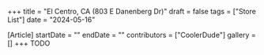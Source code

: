 +++
title = "El Centro, CA (803 E Danenberg Dr)"
draft = false
tags = ["Store List"]
date = "2024-05-16"

[Article]
startDate = ""
endDate = ""
contributors = ["CoolerDude"]
gallery = []
+++
TODO
